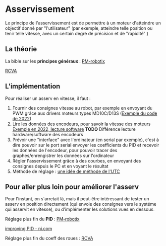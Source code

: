 # Asservissement

Le principe de l'asservissement est de permettre à un moteur d'atteindre un objectif donné par "l'utilisateur" (par exemple, atteindre telle position ou tenir telle vitesse, avec un certain degré de précision et de "rapidité" )

## La théorie 
La bible sur les **principes généraux** : [PM-robotix](https://www.pm-robotix.eu/2022/02/02/asservissement-et-pilotage-de-robot-autonome/)

[RCVA](http://www.rcva.fr/wp-content/uploads/2016/12/devoir_de_vacances.pdf)

## L'implémentation

Pour réaliser un asserv en vitesse, il faut :
1. Fournir des consignes vitesse au robot, par exemple en envoyant du PWM grâce aux drivers moteurs types MD10C/D13S ([Exemple du code de 2022](https://github.com/ENACRobotique/2022_Robot_A/blob/main/src/motor.cpp#L82))
2. Lire les données des encodeurs, pour savoir la vitesse des moteurs [Exemple en 2022, lecture software](https://github.com/ENACRobotique/2022_Robot_A/blob/main/src/odom.cpp)
**TODO** Différence lecture hardware/software des encodeurs
3. Prévoir une "interface" avec l'ordinateur (en serial par exemple), c'est à dire pouvoir sur le port serial envoyer les coefficients du PID et recevoir les données de l'encodeur, pour pouvoir tracer des graphes/enrengistrer les données sur l'ordinateur 
4. Régler l'asservissement grâce à des courbes, en envoyant des consignes depuis le PC et en voyant le résultat
5. Méthode de réglage :  [une idée de méthode de l'UTC](https://assos.utc.fr/utcoupe/wiki/doku.php?id=informatique:asservissement)

## Pour aller plus loin pour améliorer l'asserv 
Pour l'instant, on s'arretait là, mais il peut-être intéressant de tester un asserv en position directement (qui envoie des consignes vers le systéme qui asservit en vitesse), ou d'implémenter les solutions vues en dessous.

Réglage plus fin du **PID** :
[PM-robotix](https://www.pm-robotix.eu/2022/01/19/ameliorer-vos-regulateurs-pid/)

[improving PID - ni.com](https://www.ni.com/fr-fr/innovations/white-papers/08/improving-pid-controller-performance.html)

Réglage plus fin du coeff des roues :
[RCVA](
https://github.com/VRAC-team/la-maxi-liste-ressources-eurobot/blob/master/odometrie/RCVA-Conseils_theoriques_pour_Eurobot.pdf)